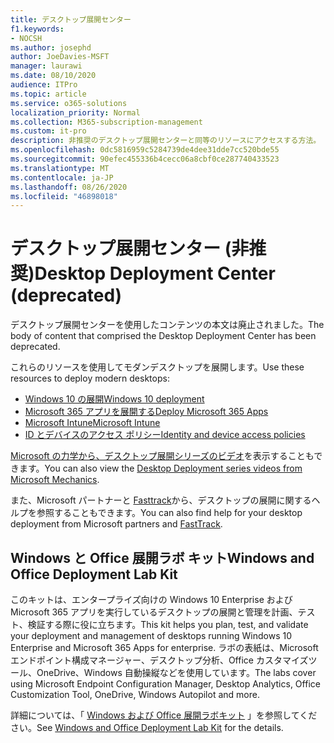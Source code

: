 ```yaml
---
title: デスクトップ展開センター
f1.keywords:
- NOCSH
ms.author: josephd
author: JoeDavies-MSFT
manager: laurawi
ms.date: 08/10/2020
audience: ITPro
ms.topic: article
ms.service: o365-solutions
localization_priority: Normal
ms.collection: M365-subscription-management
ms.custom: it-pro
description: 非推奨のデスクトップ展開センターと同等のリソースにアクセスする方法。
ms.openlocfilehash: 0dc5816959c5284739de4dee31dde7cc520bde55
ms.sourcegitcommit: 90efec455336b4cecc06a8cbf0ce287740433523
ms.translationtype: MT
ms.contentlocale: ja-JP
ms.lasthandoff: 08/26/2020
ms.locfileid: "46898018"
---
```

# <a name="desktop-deployment-center-deprecated"></a><span data-ttu-id="5f962-103">デスクトップ展開センター (非推奨)</span><span class="sxs-lookup"><span data-stu-id="5f962-103">Desktop Deployment Center (deprecated)</span></span>

<span data-ttu-id="5f962-104">デスクトップ展開センターを使用したコンテンツの本文は廃止されました。</span><span class="sxs-lookup"><span data-stu-id="5f962-104">The body of content that comprised the Desktop Deployment Center has been deprecated.</span></span> 

<span data-ttu-id="5f962-105">これらのリソースを使用してモダンデスクトップを展開します。</span><span class="sxs-lookup"><span data-stu-id="5f962-105">Use these resources to deploy modern desktops:</span></span>

- [<span data-ttu-id="5f962-106">Windows 10 の展開</span><span class="sxs-lookup"><span data-stu-id="5f962-106">Windows 10 deployment</span></span>](https://docs.microsoft.com/windows/deployment/)
- [<span data-ttu-id="5f962-107">Microsoft 365 アプリを展開する</span><span class="sxs-lookup"><span data-stu-id="5f962-107">Deploy Microsoft 365 Apps</span></span>](https://docs.microsoft.com/deployoffice/deployment-guide-microsoft-365-apps)
- [<span data-ttu-id="5f962-108">Microsoft Intune</span><span class="sxs-lookup"><span data-stu-id="5f962-108">Microsoft Intune</span></span>](https://docs.microsoft.com/mem/intune/fundamentals/planning-guide)
- [<span data-ttu-id="5f962-109">ID とデバイスのアクセス ポリシー</span><span class="sxs-lookup"><span data-stu-id="5f962-109">Identity and device access policies</span></span>](microsoft-365-policies-configurations.md)

<span data-ttu-id="5f962-110">[Microsoft の力学から、デスクトップ展開シリーズのビデオ](https://www.aka.ms/watchhowtoshift)を表示することもできます。</span><span class="sxs-lookup"><span data-stu-id="5f962-110">You can also view the [Desktop Deployment series videos from Microsoft Mechanics](https://www.aka.ms/watchhowtoshift).</span></span>

<span data-ttu-id="5f962-111">また、Microsoft パートナーと [Fasttrack](https://www.microsoft.com/fasttrack/microsoft-365)から、デスクトップの展開に関するヘルプを参照することもできます。</span><span class="sxs-lookup"><span data-stu-id="5f962-111">You can also find help for your desktop deployment from Microsoft partners and [FastTrack](https://www.microsoft.com/fasttrack/microsoft-365).</span></span>

## <a name="windows-and-office-deployment-lab-kit"></a><span data-ttu-id="5f962-112">Windows と Office 展開ラボ キット</span><span class="sxs-lookup"><span data-stu-id="5f962-112">Windows and Office Deployment Lab Kit</span></span>

<span data-ttu-id="5f962-113">このキットは、エンタープライズ向けの Windows 10 Enterprise および Microsoft 365 アプリを実行しているデスクトップの展開と管理を計画、テスト、検証する際に役に立ちます。</span><span class="sxs-lookup"><span data-stu-id="5f962-113">This kit helps you plan, test, and validate your deployment and management of desktops running Windows 10 Enterprise and Microsoft 365 Apps for enterprise.</span></span> <span data-ttu-id="5f962-114">ラボの表紙は、Microsoft エンドポイント構成マネージャー、デスクトップ分析、Office カスタマイズツール、OneDrive、Windows 自動操縦などを使用しています。</span><span class="sxs-lookup"><span data-stu-id="5f962-114">The labs cover using Microsoft Endpoint Configuration Manager, Desktop Analytics, Office Customization Tool, OneDrive, Windows Autopilot and more.</span></span>

<span data-ttu-id="5f962-115">詳細については、「 [Windows および Office 展開ラボキット](modern-desktop-deployment-and-management-lab.md) 」を参照してください。</span><span class="sxs-lookup"><span data-stu-id="5f962-115">See [Windows and Office Deployment Lab Kit](modern-desktop-deployment-and-management-lab.md) for the details.</span></span>
